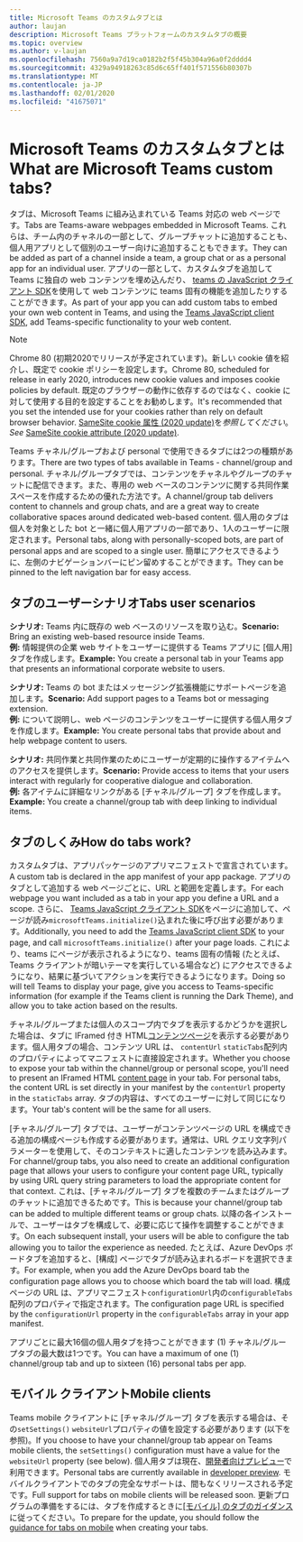 ```yaml
---
title: Microsoft Teams のカスタムタブとは
author: laujan
description: Microsoft Teams プラットフォームのカスタムタブの概要
ms.topic: overview
ms.author: v-laujan
ms.openlocfilehash: 7560a9a7d19ca0182b2f5f45b304a96a0f2dddd4
ms.sourcegitcommit: 4329a94918263c85d6c65ff401f571556b80307b
ms.translationtype: MT
ms.contentlocale: ja-JP
ms.lasthandoff: 02/01/2020
ms.locfileid: "41675071"
---
```

# <a name="what-are-microsoft-teams-custom-tabs"></a><span data-ttu-id="470a9-103">Microsoft Teams のカスタムタブとは</span><span class="sxs-lookup"><span data-stu-id="470a9-103">What are Microsoft Teams custom tabs?</span></span>

<span data-ttu-id="470a9-104">タブは、Microsoft Teams に組み込まれている Teams 対応の web ページです。</span><span class="sxs-lookup"><span data-stu-id="470a9-104">Tabs are Teams-aware webpages embedded in Microsoft Teams.</span></span> <span data-ttu-id="470a9-105">これらは、チーム内のチャネルの一部として、グループチャットに追加することも、個人用アプリとして個別のユーザー向けに追加することもできます。</span><span class="sxs-lookup"><span data-stu-id="470a9-105">They can be added as part of a channel inside a team, a group chat or as a personal app for an individual user.</span></span> <span data-ttu-id="470a9-106">アプリの一部として、カスタムタブを追加して Teams に独自の web コンテンツを埋め込んだり、 [teams の JavaScript クライアント SDK](/javascript/api/overview/msteams-client)を使用して web コンテンツに teams 固有の機能を追加したりすることができます。</span><span class="sxs-lookup"><span data-stu-id="470a9-106">As part of your app you can add custom tabs to embed your own web content in Teams, and using the [Teams JavaScript client SDK](/javascript/api/overview/msteams-client), add Teams-specific functionality to your web content.</span></span>

> [!NOTE]
> <span data-ttu-id="470a9-107">Chrome 80 (初期2020でリリースが予定されています)。新しい cookie 値を紹介し、既定で cookie ポリシーを設定します。</span><span class="sxs-lookup"><span data-stu-id="470a9-107">Chrome 80, scheduled for release in early 2020, introduces new cookie values and imposes cookie policies by default.</span></span> <span data-ttu-id="470a9-108">既定のブラウザーの動作に依存するのではなく、cookie に対して使用する目的を設定することをお勧めします。</span><span class="sxs-lookup"><span data-stu-id="470a9-108">It's recommended that you set the intended use for your cookies rather than rely on default browser behavior.</span></span> <span data-ttu-id="470a9-109">[SameSite cookie 属性 (2020 update)](../resources/samesite-cookie-update.md)を*参照してください*。</span><span class="sxs-lookup"><span data-stu-id="470a9-109">*See* [SameSite cookie attribute (2020 update)](../resources/samesite-cookie-update.md).</span></span>

<span data-ttu-id="470a9-110">Teams チャネル/グループおよび personal で使用できるタブには2つの種類があります。</span><span class="sxs-lookup"><span data-stu-id="470a9-110">There are two types of tabs available in Teams - channel/group and personal.</span></span> <span data-ttu-id="470a9-111">チャネル/グループタブでは、コンテンツをチャネルやグループのチャットに配信できます。また、専用の web ベースのコンテンツに関する共同作業スペースを作成するための優れた方法です。</span><span class="sxs-lookup"><span data-stu-id="470a9-111">A channel/group tab delivers content to channels and group chats, and are a great way to create collaborative spaces around dedicated web-based content.</span></span> <span data-ttu-id="470a9-112">個人用のタブは個人を対象とした bot と一緒に個人用アプリの一部であり、1人のユーザーに限定されます。</span><span class="sxs-lookup"><span data-stu-id="470a9-112">Personal tabs, along with personally-scoped bots, are part of personal apps and are scoped to a single user.</span></span> <span data-ttu-id="470a9-113">簡単にアクセスできるように、左側のナビゲーションバーにピン留めすることができます。</span><span class="sxs-lookup"><span data-stu-id="470a9-113">They can be pinned to the left navigation bar for easy access.</span></span>

## <a name="tabs-user-scenarios"></a><span data-ttu-id="470a9-114">タブのユーザーシナリオ</span><span class="sxs-lookup"><span data-stu-id="470a9-114">Tabs user scenarios</span></span>

<span data-ttu-id="470a9-115">**シナリオ:** Teams 内に既存の web ベースのリソースを取り込む。</span><span class="sxs-lookup"><span data-stu-id="470a9-115">**Scenario:** Bring an existing web-based resource inside Teams.</span></span> \
<span data-ttu-id="470a9-116">**例:** 情報提供の企業 web サイトをユーザーに提供する Teams アプリに [個人用] タブを作成します。</span><span class="sxs-lookup"><span data-stu-id="470a9-116">**Example:** You create a personal tab in your Teams app that presents an informational corporate website to users.</span></span>

<span data-ttu-id="470a9-117">**シナリオ:** Teams の bot またはメッセージング拡張機能にサポートページを追加します。</span><span class="sxs-lookup"><span data-stu-id="470a9-117">**Scenario:** Add support pages to a Teams bot or messaging extension.</span></span> \
<span data-ttu-id="470a9-118">**例:** について説明し、web ページのコンテンツをユーザーに提供する個人用タブを作成します。</span><span class="sxs-lookup"><span data-stu-id="470a9-118">**Example:** You create personal tabs that provide about and help webpage content to users.</span></span>

<span data-ttu-id="470a9-119">**シナリオ:** 共同作業と共同作業のためにユーザーが定期的に操作するアイテムへのアクセスを提供します。</span><span class="sxs-lookup"><span data-stu-id="470a9-119">**Scenario:** Provide access to items that your users interact with regularly for cooperative dialogue and collaboration.</span></span> \
<span data-ttu-id="470a9-120">**例:** 各アイテムに詳細なリンクがある [チャネル/グループ] タブを作成します。</span><span class="sxs-lookup"><span data-stu-id="470a9-120">**Example:** You create a channel/group tab with deep linking to individual items.</span></span>

## <a name="how-do-tabs-work"></a><span data-ttu-id="470a9-121">タブのしくみ</span><span class="sxs-lookup"><span data-stu-id="470a9-121">How do tabs work?</span></span>

<span data-ttu-id="470a9-122">カスタムタブは、アプリパッケージのアプリマニフェストで宣言されています。</span><span class="sxs-lookup"><span data-stu-id="470a9-122">A custom tab is declared in the app manifest of your app package.</span></span> <span data-ttu-id="470a9-123">アプリのタブとして追加する web ページごとに、URL と範囲を定義します。</span><span class="sxs-lookup"><span data-stu-id="470a9-123">For each webpage you want included as a tab in your app you define a URL and a scope.</span></span> <span data-ttu-id="470a9-124">さらに、 [Teams JavaScript クライアント SDK](/javascript/api/overview/msteams-client)をページに追加して、ページが読み`microsoftTeams.initialize()`込まれた後に呼び出す必要があります。</span><span class="sxs-lookup"><span data-stu-id="470a9-124">Additionally, you need to add the [Teams JavaScript client SDK](/javascript/api/overview/msteams-client) to your page, and call `microsoftTeams.initialize()` after your page loads.</span></span> <span data-ttu-id="470a9-125">これにより、teams にページが表示されるようになり、teams 固有の情報 (たとえば、Teams クライアントが暗いテーマを実行している場合など) にアクセスできるようになり、結果に基づいてアクションを実行できるようになります。</span><span class="sxs-lookup"><span data-stu-id="470a9-125">Doing so will tell Teams to display your page, give you access to Teams-specific information (for example if the Teams client is running the Dark Theme), and allow you to take action based on the results.</span></span>

<span data-ttu-id="470a9-126">チャネル/グループまたは個人のスコープ内でタブを表示するかどうかを選択した場合は、タブに IFramed 付き HTML[コンテンツページ](~/tabs/how-to/create-tab-pages/content-page.md)を表示する必要があります。個人用タブの場合、コンテンツ URL は、 `contentUrl` `staticTabs`配列内のプロパティによってマニフェストに直接設定されます。</span><span class="sxs-lookup"><span data-stu-id="470a9-126">Whether you choose to expose your tab within the channel/group or personal scope, you'll need to present an IFramed HTML [content page](~/tabs/how-to/create-tab-pages/content-page.md) in your tab. For personal tabs, the content URL is set directly in your manifest by the `contentUrl` property in the `staticTabs` array.</span></span> <span data-ttu-id="470a9-127">タブの内容は、すべてのユーザーに対して同じになります。</span><span class="sxs-lookup"><span data-stu-id="470a9-127">Your tab's content will be the same for all users.</span></span>

<span data-ttu-id="470a9-128">[チャネル/グループ] タブでは、ユーザーがコンテンツページの URL を構成できる追加の構成ページも作成する必要があります。通常は、URL クエリ文字列パラメーターを使用して、そのコンテキストに適したコンテンツを読み込みます。</span><span class="sxs-lookup"><span data-stu-id="470a9-128">For channel/group tabs, you also need to create an additional configuration page that allows your users to configure your content page URL, typically by using URL query string parameters to load the appropriate content for that context.</span></span> <span data-ttu-id="470a9-129">これは、[チャネル/グループ] タブを複数のチームまたはグループのチャットに追加できるためです。</span><span class="sxs-lookup"><span data-stu-id="470a9-129">This is because your channel/group tab can be added to multiple different teams or group chats.</span></span> <span data-ttu-id="470a9-130">以降の各インストールで、ユーザーはタブを構成して、必要に応じて操作を調整することができます。</span><span class="sxs-lookup"><span data-stu-id="470a9-130">On each subsequent install, your users will be able to configure the tab allowing you to tailor the experience as needed.</span></span> <span data-ttu-id="470a9-131">たとえば、Azure DevOps ボードタブを追加すると、[構成] ページでタブが読み込まれるボードを選択できます。</span><span class="sxs-lookup"><span data-stu-id="470a9-131">For example, when you add the Azure DevOps board tab the configuration page allows you to choose which board the tab will load.</span></span> <span data-ttu-id="470a9-132">構成ページの URL は、アプリマニフェスト`configurationUrl`内の`configurableTabs`配列のプロパティで指定されます。</span><span class="sxs-lookup"><span data-stu-id="470a9-132">The configuration page URL is specified by the  `configurationUrl` property in the `configurableTabs` array in your app manifest.</span></span>

<span data-ttu-id="470a9-133">アプリごとに最大16個の個人用タブを持つことができます (1) チャネル/グループタブの最大数は1つです。</span><span class="sxs-lookup"><span data-stu-id="470a9-133">You can have a maximum of one (1) channel/group tab and up to sixteen (16) personal tabs per app.</span></span>

## <a name="mobile-clients"></a><span data-ttu-id="470a9-134">モバイル クライアント</span><span class="sxs-lookup"><span data-stu-id="470a9-134">Mobile clients</span></span>

<span data-ttu-id="470a9-135">Teams mobile クライアントに [チャネル/グループ] タブを表示する場合は、その`setSettings()` `websiteUrl`プロパティの値を設定する必要があります (以下を参照)。</span><span class="sxs-lookup"><span data-stu-id="470a9-135">If you choose to have your channel/group tab appear on Teams mobile clients, the `setSettings()` configuration must have a value for the `websiteUrl` property (see below).</span></span> <span data-ttu-id="470a9-136">個人用タブは現在、[開発者向けプレビュー](~/resources/dev-preview/developer-preview-intro.md)で利用できます。</span><span class="sxs-lookup"><span data-stu-id="470a9-136">Personal tabs are currently available in [developer preview](~/resources/dev-preview/developer-preview-intro.md).</span></span> <span data-ttu-id="470a9-137">モバイルクライアントでのタブの完全なサポートは、間もなくリリースされる予定です。</span><span class="sxs-lookup"><span data-stu-id="470a9-137">Full support for tabs on mobile clients will be released soon.</span></span> <span data-ttu-id="470a9-138">更新プログラムの準備をするには、タブを作成するときに[[モバイル] のタブのガイダンス](~/tabs/design/tabs-mobile.md)に従ってください。</span><span class="sxs-lookup"><span data-stu-id="470a9-138">To prepare for the update, you should follow the [guidance for tabs on mobile](~/tabs/design/tabs-mobile.md) when creating your tabs.</span></span>
